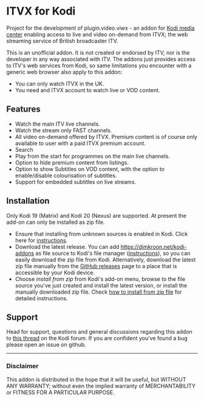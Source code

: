 
ITVX for Kodi
=============

Project for the development of plugin.video.viwx - an addon for 
[Kodi media center](https://kodi.tv) enabling access to live and video 
on-demand from ITVX; the web streaming service of British broadcaster ITV. 

This is an unofficial addon. It is not created or endorsed by ITV, nor is 
the developer in any way associated with ITV. The addons just provides 
access to ITV's web services from Kodi, so same limitations you encounter 
with a generic web browser also apply to this addon:
  * You can only watch ITVX in the UK.
  * You need and ITVX account to watch live or VOD content. 


## Features

* Watch the main ITV live channels.
* Watch the stream only FAST channels.
* All video on-demand offered by ITVX. Premium content is of course only 
  available to user with a paid ITVX premium account.
* Search
* Play from the start for programmes on the main live channels.
* Option to hide premium content from listings.
* Option to show Subtitles on VOD content, with the option to enable/disable 
  colourisation of subtitles.
* Support for embedded subtitles on live streams.


## Installation

Only Kodi 19 (Matrix) and Kodi 20 (Nexus) are supported.
At present the add-on can only be installed as zip file.

* Ensure that installing from unknown sources is enabled in Kodi. Click here for
  [instructions](https://dimkroon.net/guides/enable-unknown-sources.html).
* Download the latest release. 
  You can add https://dimkroon.net/kodi-addons as file source to Kodi's file 
  manager ([instructions](https://dimkroon.net/guides/howto-add-file-source.html)), 
  so you can easily download the zip file from Kodi.
  Alternatively, download the latest zip file manually from the
  [GitHub releases](https://github.com/dimkroon/itvx-for-kodi/releases) 
  page to a place that is accessible by your Kodi device.
* Choose _install from zip_ from Kodi's add-on menu, browse to the file 
  source you've just created and install the latest version, or install the 
  manually downloaded zip file.
  Check [how to install from zip file](https://dimkroon.net/guides/install-from-zip.html) 
  for detailed instructions.


## Support

Head for support, questions and general discussions regarding this addon to 
[this thread](https://forum.kodi.tv/showthread.php?tid=369757) on the Kodi 
forum. 
If you are confident you've found a bug please open an issue on github.

--------------------------------------------------------------------------------

### Disclaimer ###

This addon is distributed in the hope that it will be useful, but WITHOUT ANY 
WARRANTY; without even the implied warranty of MERCHANTABILITY or FITNESS FOR 
A PARTICULAR PURPOSE.
